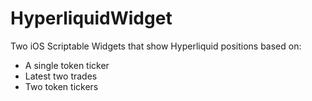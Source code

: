 # HyperliquidWidget
Two iOS Scriptable Widgets that show Hyperliquid positions based on:
- A single token ticker
- Latest two trades 
- Two token tickers
